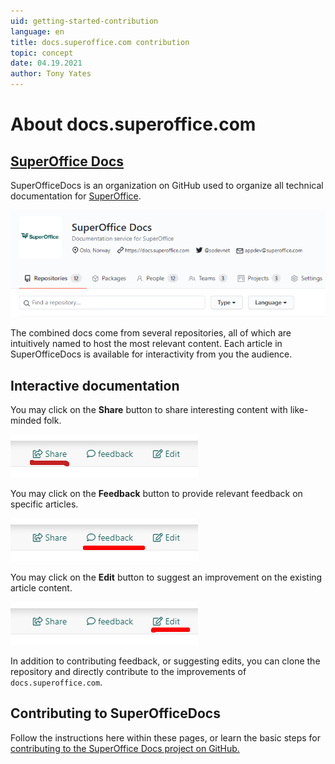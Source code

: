 ```yaml
---
uid: getting-started-contribution
language: en
title: docs.superoffice.com contribution
topic: concept
date: 04.19.2021
author: Tony Yates
---
```


<!-- markdownlint-disable-next-line MD044 -->
# About docs.superoffice.com

## [SuperOffice Docs](xref:contribute-to-docs)

SuperOfficeDocs is an organization on GitHub used to organize all technical documentation for [SuperOffice][1].

![SuperOfficeDocs][img1]

The combined docs come from several repositories, all of which are intuitively named to host the most relevant content. Each article in SuperOfficeDocs is available for interactivity from you the audience.

## Interactive documentation

You may click on the **Share** button to share interesting content with like-minded folk.

![Share][img2]

You may click on the **Feedback** button to provide relevant feedback on specific articles.

![Feedback][img3]

You may click on the **Edit** button to suggest an improvement on the existing article content.

![Edit][img4]

In addition to contributing feedback, or suggesting edits, you can clone the repository and directly contribute to the improvements of `docs.superoffice.com`.

## Contributing to SuperOfficeDocs

Follow the instructions here within these pages, or learn the basic steps for [contributing to the SuperOffice Docs project on GitHub.][2]

<!-- Referenced links-->
[1]: http://www.superoffice.com
[2]: ../index.yml

<!-- Referenced images-->
[img1]: media/github-superoffice-docs.png
[img2]: media/share-action-button.png
[img3]: media/feedback-action-button.png
[img4]: media/edit-action-button.png
